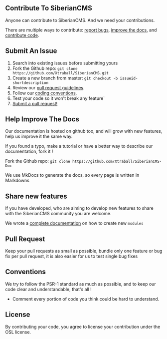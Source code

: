 ## Contribute To SiberianCMS

Anyone can contribute to SiberianCMS. And we need your contributions.

There are multiple ways to contribute: [report bugs](#submit-an-issue), [improve the docs](#help-improve-the-docs), and [contribute code](#share-new-features).

## Submit An Issue

1. Search into existing issues before submitting yours
2. Fork the Github repo: `git clone https://github.com/Xtraball/SiberianCMS.git`
3. Create a new branch from master: `git checkout -b issueid-shortdescription`
4. Review our [pull request guidelines](#pull-request).
5. Follow our [coding conventions](#conventions).
6. Test your code so it won't break any feature`
7. [Submit a pull request!](#pull-request)

## Help Improve The Docs

Our documentation is hosted on github too, and will grow with new features, help us improve it the same way.

If you found a typo, make a tutorial or have a better way to describe our documentation, fork it !

Fork the Github repo: `git clone https://github.com/Xtraball/SiberianCMS-Doc` 

We use MkDocs to generate the docs, so every page is written in Markdowns

## Share new features

If you have developed, who are aiming to develop new features to share with the SiberianCMS community you are welcome.

We wrote a [complete documentation](module) on how to create new `modules`

## Pull Request

Keep your pull requests as small as possible, bundle only one feature or bug fix per pull request, it is also easier for us to test single bug fixes

## Conventions

We try to follow the PSR-1 standard as much as possible, and to keep our code clear and understandable, that's all !

* Comment every portion of code you think could be hard to understand.

## License

By contributing your code, you agree to license your contribution under the OSL license.